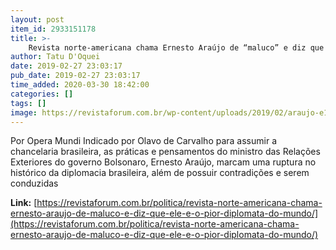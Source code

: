 ```yaml
---
layout: post
item_id: 2933151178
title: >-
    Revista norte-americana chama Ernesto Araújo de “maluco” e diz que ele é “o pior diplomata do mundo”
author: Tatu D'Oquei
date: 2019-02-27 23:03:17
pub_date: 2019-02-27 23:03:17
time_added: 2020-03-30 18:42:00
categories: []
tags: []
image: https://revistaforum.com.br/wp-content/uploads/2019/02/araujo-e1551308435257.jpg
---
```


Por Opera Mundi Indicado por Olavo de Carvalho para assumir a chancelaria brasileira, as práticas e pensamentos do ministro das Relações Exteriores do governo Bolsonaro, Ernesto Araújo, marcam uma ruptura no histórico da diplomacia brasileira, além de possuir contradições e serem conduzidas

**Link:** [https://revistaforum.com.br/politica/revista-norte-americana-chama-ernesto-araujo-de-maluco-e-diz-que-ele-e-o-pior-diplomata-do-mundo/](https://revistaforum.com.br/politica/revista-norte-americana-chama-ernesto-araujo-de-maluco-e-diz-que-ele-e-o-pior-diplomata-do-mundo/)

